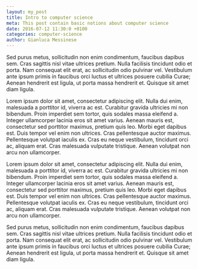 ```yaml
---
layout: my_post
title: Intro to computer science 
meta: This post contain basic notions about computer science 
date: 2016-07-12 11:30:0 +0100
categories: computer-science
author: Gianluca Messinese
---
```

Sed purus metus, sollicitudin non enim condimentum, faucibus dapibus sem. Cras sagittis nisl vitae ultrices pretium. Nulla facilisis tincidunt odio et porta. Nam consequat elit erat, ac sollicitudin odio pulvinar vel. Vestibulum ante ipsum primis in faucibus orci luctus et ultrices posuere cubilia Curae; Aenean hendrerit est ligula, ut porta massa hendrerit et. Quisque sit amet diam ligula.

Lorem ipsum dolor sit amet, consectetur adipiscing elit. Nulla dui enim, malesuada a porttitor id, viverra ac est. Curabitur gravida ultricies mi non bibendum. Proin imperdiet sem tortor, quis sodales massa eleifend a. Integer ullamcorper lacinia eros sit amet varius. Aenean mauris est, consectetur sed porttitor maximus, pretium quis leo. Morbi eget dapibus est. Duis tempor vel enim non ultrices. Cras pellentesque auctor maximus. Pellentesque volutpat iaculis ex. Cras eu neque vestibulum, tincidunt orci ac, aliquam erat. Cras malesuada vulputate tristique. Aenean volutpat non arcu non ullamcorper.

Lorem ipsum dolor sit amet, consectetur adipiscing elit. Nulla dui enim, malesuada a porttitor id, viverra ac est. Curabitur gravida ultricies mi non bibendum. Proin imperdiet sem tortor, quis sodales massa eleifend a. Integer ullamcorper lacinia eros sit amet varius. Aenean mauris est, consectetur sed porttitor maximus, pretium quis leo. Morbi eget dapibus est. Duis tempor vel enim non ultrices. Cras pellentesque auctor maximus. Pellentesque volutpat iaculis ex. Cras eu neque vestibulum, tincidunt orci ac, aliquam erat. Cras malesuada vulputate tristique. Aenean volutpat non arcu non ullamcorper.

Sed purus metus, sollicitudin non enim condimentum, faucibus dapibus sem. Cras sagittis nisl vitae ultrices pretium. Nulla facilisis tincidunt odio et porta. Nam consequat elit erat, ac sollicitudin odio pulvinar vel. Vestibulum ante ipsum primis in faucibus orci luctus et ultrices posuere cubilia Curae; Aenean hendrerit est ligula, ut porta massa hendrerit et. Quisque sit amet diam ligula.
